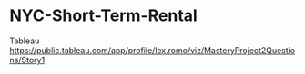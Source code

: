 # NYC-Short-Term-Rental

Tableau https://public.tableau.com/app/profile/lex.romo/viz/MasteryProject2Questions/Story1
